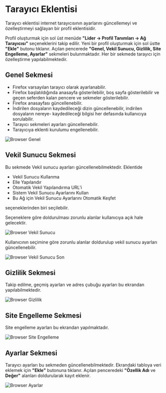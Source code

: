 # Tarayıcı Eklentisi

Tarayıcı eklentisi internet tarayıcısının ayarlarını güncellemeyi ve özelleştirmeyi sağlayan bir profil eklentisidir.

Profil oluşturmak için sol üst menüde **"Lider -> Profil   Tanımları -> Ağ Tarayıcısı"** seçeneklerini takip edilir. Yeni bir profil oluşturmak için sol üstte **"Ekle"** butonu tıklanır. Açılan pencerede **"Genel, Vekil Sunucu, Gizlilik, Site Engelleme, Ayarlar"** sekmeleri bulunmaktadır. Her bir sekmede tarayıcı için özelleştirme yapılabilmektedir.

## Genel Sekmesi

* Firefox varsayılan tarayıcı olarak ayarlanabilir. 
* Firefox başlatıldığında anasayfa gösterilebilir, boş sayfa gösterilebilir ve geçen seferden kalan pencere ve sekmeler gösterilebilir.
* Firefox anasayfası güncellenebilir.
* İndirilen   dosyaların   kaydedileceği   dizin   güncellenebilir,   indirilen   dosyaların   nereye- kaydedileceği bilgisi her defasında kullanıcıya sorulabilir.
* Tarayıcı sekmeleri ayarları güncellenebilir.
* Tarayıcıya eklenti kurulumu engellenebilir.

![Browser Genel](https://github.com/Pardus-LiderAhenk/lider-ahenk-docs/blob/master/1.0.0/images/browser-genel.png)

## Vekil Sunucu Sekmesi
Bu sekmede Vekil sunucu ayarları güncellenebilmektedir. Eklentide 

* Vekil Sunucu Kullanma
* Elle Yapılandır
* Otomatik Vekil Yapılandırma URL’i
* Sistem Vekil Sunucu Ayarlarını Kullan
* Bu Ağ için Vekil Sunucu Ayarlarını Otomatik Keşfet

seçeneklerinden biri seçilebilir.

Seçeneklere göre doldurulması zorunlu alanlar kullanıcıya açık hale gelecektir. 

![Browser Vekil Sunucu](https://github.com/Pardus-LiderAhenk/lider-ahenk-docs/blob/master/1.0.0/images/browser-vekil-sunucu.png)

Kullanıcının seçimine göre zorunlu alanlar doldurulup vekil sunucu ayarları güncellenebilir.

![Browser Vekil Sunucu Son](https://github.com/Pardus-LiderAhenk/lider-ahenk-docs/blob/master/1.0.0/images/browser-vekil-sunucu-son.png)

## Gizlilik Sekmesi

Takip edilme, geçmiş ayarları ve adres çubuğu ayarları bu ekrandan yapılabilmektedir.

![Browser Gizlilik](https://github.com/Pardus-LiderAhenk/lider-ahenk-docs/blob/master/1.0.0/images/browser-gizlilik.png)

## Site Engelleme Sekmesi

Site engelleme ayarları bu ekrandan yapılmaktadır.

![Browser Site Engelleme](https://github.com/Pardus-LiderAhenk/lider-ahenk-docs/blob/master/1.0.0/images/browser-site-engelleme.png)

## Ayarlar Sekmesi

Tarayıcı ayarları bu sekmeden güncellenebilmektedir. Ekrandaki tabloya veri eklemek için **"Ekle"** butonuna tıklanır. Açılan penceredeki **"Özellik Adı** ve **Değer"** alanları doldurularak kayıt eklenir.

![Browser Ayarlar](https://github.com/Pardus-LiderAhenk/lider-ahenk-docs/blob/master/1.0.0/images/browser-ayarlar.png)
